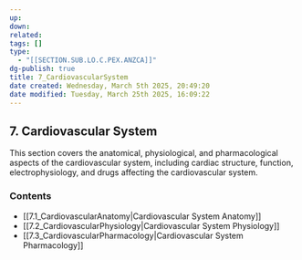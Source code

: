 ```yaml
---
up: 
down: 
related: 
tags: []
type:
  - "[[SECTION.SUB.LO.C.PEX.ANZCA]]"
dg-publish: true
title: 7_CardiovascularSystem
date created: Wednesday, March 5th 2025, 20:49:20
date modified: Tuesday, March 25th 2025, 16:09:22
---
```


## 7. Cardiovascular System

This section covers the anatomical, physiological, and pharmacological aspects of the cardiovascular system, including cardiac structure, function, electrophysiology, and drugs affecting the cardiovascular system.

### Contents

- [[7.1_CardiovascularAnatomy|Cardiovascular System Anatomy]]
- [[7.2_CardiovascularPhysiology|Cardiovascular System Physiology]]
- [[7.3_CardiovascularPharmacology|Cardiovascular System Pharmacology]]

